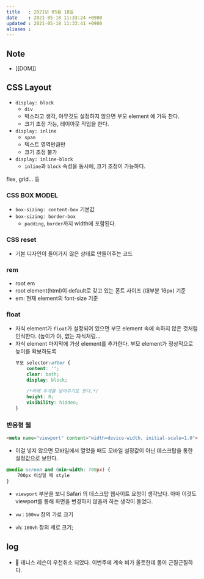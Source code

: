 ```yaml
---
title   : 2021년 05월 18일
date    : 2021-05-18 11:33:24 +0900
updated : 2021-05-18 11:33:41 +0900
aliases : 
---
```

## Note
- [[DOM]]

## CSS Layout 
- `display: block`
	- `div`
	- 박스라고 생각, 아무것도 설정하지 않으면 부모 element 에 가득 찬다. 
	- 크기 조정 가능, 레이아웃 작업을 한다. 
- `display: inline`
	- `span`
	- 텍스트 영역만큼만 
	- 크기 조정 불가 
- `display: inline-block`
	- `inline`과 `block` 속성을 동시에, 크기 조정이 가능하다. 

flex, grid... 등 
### CSS BOX MODEL 
- `box-sizing: content-box` 기본값
- `box-sizing: border-box` 
	- `padding`, `border`까지 width에 포함된다. 

### CSS reset 
- 기본 디자인이 들어가지 않은 상태로 만들어주는 코드

### rem 
- root em 
- root element(html)이 default로 갖고 있는 폰트 사이즈 (대부분 16px) 기준 
- em: 현재 element의 font-size 기준 

### float
- 자식 element가 `float`가 설정되어 있으면 부모 element 속에 속하지 않은 것처럼 인식한다. (높이가 0), 없는 자식처럼...
- 자식 element 마지막에 가상 element를 추가한다. 부모 element가 정상적으로 높이를 확보하도록 
	```css
	부모 selector:after {
	    content: '';
		clear: both;
		display: block; 
		
		/*아래 두개를 넣어주기도 한다.*/
		height: 0;
		visibility: hidden; 
	}
	```
	
### 반응형 웹 
```html
<meta name="viewport" content="width=device-width, initial-scale=1.0">
```
- 이걸 넣지 않으면 모바일에서 열었을 때도 모바일 설정값이 아닌 데스크탑을 통한 설정값으로 보인다. 
```css
@media screen and (min-width: 700px) {
	700px 이상일 때 style 
}
```
- `viewport` 부분을 보니 Safari 의 데스크탑 웹사이트 요청이 생각났다. 아마 이것도 viewport를 통해 화면을 변경하지 않을까 하는 생각이 들었다.  

- `vw` : `100vw` 창의 가로 크기 
- `vh`: `100vh` 창의 세로 크기;

## log
- 🎾 테니스 레슨이 우천취소 되었다. 이번주에 계속 비가 올듯한데 몸이 근질근질하다.





